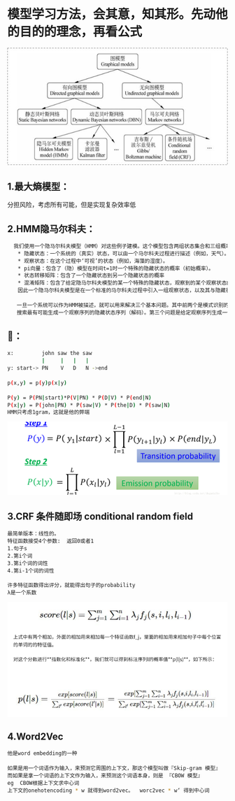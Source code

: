 模型学习方法，会其意，知其形。先动他的目的的理念，再看公式
================
![](https://github.com/ehamster/NLP/blob/master/images/conclusion.jpg)




1.最大熵模型：
---------------
  分担风险，考虑所有可能，但是实现复杂效率低
  
  
2.HMM隐马尔科夫：
--------------

```bash
  我们使用一个隐马尔科夫模型（HMM）对这些例子建模。这个模型包含两组状态集合和三组概率集合：
　　* 隐藏状态：一个系统的（真实）状态，可以由一个马尔科夫过程进行描述（例如，天气）。
　　* 观察状态：在这个过程中‘可视’的状态（例如，海藻的湿度）。
　　* pi向量：包含了（隐）模型在时间t=1时一个特殊的隐藏状态的概率（初始概率）。
　　* 状态转移矩阵：包含了一个隐藏状态到另一个隐藏状态的概率
　　* 混淆矩阵：包含了给定隐马尔科夫模型的某一个特殊的隐藏状态，观察到的某个观察状态的概率。
　　因此一个隐马尔科夫模型是在一个标准的马尔科夫过程中引入一组观察状态，以及其与隐藏状态间的一些概率关系。
  
   一旦一个系统可以作为HMM被描述，就可以用来解决三个基本问题。其中前两个是模式识别的问题：给定HMM求一个观察序列的概率（评估）；
   搜索最有可能生成一个观察序列的隐藏状态序列（解码）。第三个问题是给定观察序列生成一个HMM（学习）。
 ```
   
   🌰：
   --------
   ```bash
   x:         john saw the saw
              |     |   |   |
   y: start-> PN    V   D   N ->end
   
   p(x,y) = p(y)p(x|y)
   
   P(y) = P(PN|start)*P(V|PN) * P(D|V) * P(end|N)
   P(x|y) = P(john|PN) * P(saw|V) * P(the|D) * P(saw|N)
   HMM只考虑1gram，这就是他的弊端
   ```
   ![](https://github.com/ehamster/NLP/blob/master/images/Screenshot%202019-03-15%20at%2014.57.36.png)
   
   3.CRF 条件随即场  conditional random field
   ------------------
   ```bash
   最简单版本：线性的。
   特征函数接受4个参数:  返回0或者1
   1.句子s
   2.第i个词
   3.第i个词的词性
   4.第i-1个词的词性
   
   许多特征函数得出评分，就能得出句子的probability
   λ是一个系数
   ```
![](https://github.com/ehamster/NLP/blob/master/images/Screenshot%202019-03-18%20at%2009.23.44.png)

4.Word2Vec
-----------------
```bash
他是word embedding的一种

如果是用一个词语作为输入，来预测它周围的上下文，那这个模型叫做『Skip-gram 模型』
而如果是拿一个词语的上下文作为输入，来预测这个词语本身，则是 『CBOW 模型』
eg  CBOW根据上下文求中心词
上下文的onehotencoding * w 就得到word2vec。  worc2vec * w‘ 得到中心词
```
